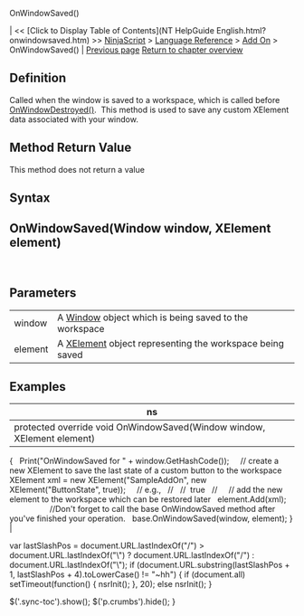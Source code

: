 ﻿










 


OnWindowSaved()







| &lt;&lt; [Click to Display Table of Contents](NT HelpGuide English.html?onwindowsaved.htm) &gt;&gt;
 [NinjaScript](ninjascript.htm) &gt; [Language Reference](language_reference_wip.htm) &gt; [Add On](add_on.htm) &gt;
OnWindowSaved() | [Previous page](onwindowrestored.htm)
[Return to chapter overview](add_on.htm)










Definition
----------


Called when the window is saved to a workspace, which is called before [OnWindowDestroyed()](onwindowdestroyed.htm).  This method is used to save any custom XElement data associated with your window.



Method Return Value
-------------------


This method does not return a value



Syntax
------


OnWindowSaved(Window window, XElement element)
----------------------------------------------


 


Parameters
----------




|  |  |
| --- | --- |
| window | A [Window](https://msdn.microsoft.com/en-us/library/system.windows.window(v=vs.110).aspx) object which is being saved to the workspace |
| element | A [XElement](https://msdn.microsoft.com/en-us/library/system.xml.linq.xelement(v=vs.110).aspx) object representing the workspace being saved |





Examples
--------




| ns |
| --- |
| protected override void OnWindowSaved(Window window, XElement element)
{
   Print("OnWindowSaved for " + window.GetHashCode()); 
 
   // create a new XElement to save the last state of a custom button to the workspace
   XElement xml = new XElement("SampleAddOn", new XElement("ButtonState", true));
 
   // e.g.,
   // <sampleaddon>
   //  <buttonstate>true</buttonstate>
   // </sampleaddon>
 
   // add the new element to the workspace which can be restored later
   element.Add(xml);                
 
   //Don't forget to call the base OnWindowSaved method after you've finished your operation.
   base.OnWindowSaved(window, element);
} |






 
 var lastSlashPos = document.URL.lastIndexOf("/") &gt; document.URL.lastIndexOf("\\") ? document.URL.lastIndexOf("/") : document.URL.lastIndexOf("\\");
 if (document.URL.substring(lastSlashPos + 1, lastSlashPos + 4).toLowerCase() != "~hh") {
 if (document.all) setTimeout(function() {
 nsrInit();
 }, 20);
 else nsrInit();
 }
 
 
 $('.sync-toc').show();
 $('p.crumbs').hide();
 }
 
 
 



